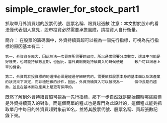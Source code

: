 # simple_crawler_for_stock_part1

抓取單月外資買超的股票代號、股票名稱、跟買超張數
注意：本文對於股市的看法僅代表個人意見，股市投資必然需要承擔風險，請投資人自行衡量。

簡介：
  在股票的籌碼面中，外資持續買超可以視為一個先行指標，可視為先行指標的原因基本有二：
    
    第一，外資資金龐大，因此無法一次買齊所需要的部位，所以通常需要分成數次，這其中可能是好幾天，也可能持續數星期，也因此，當外資剛開始持續買入的時候便是     散戶可以跟著上車的機會。
    
    第二，外資對於投資標的的選擇必須是經過仔細研究的，需要依據股票本身的基本面以及該產業的狀況來下決定，而非極短線的炒作，因此，外資持續買入可以被視為一     個中長期的趨勢，並且在基本面及產業上是更有保障的。
    
  既然了解到外資持續買超可視為一先行指標，那下一步自然就是開始觀察哪些股票是外資持續買入的對象，而這個簡單的程式也是專門為此設計的，這個程式能夠抓取單月中每日的外資買超對象前10名，並將其股票代號、股票名稱、買超張數記錄下來。
